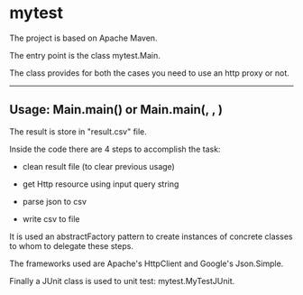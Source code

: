 mytest
======

The project is based on Apache Maven.

The entry point is the class mytest.Main.

The class provides for both the cases you need to use an http proxy or not.

---------------
Usage:
Main.main(<queryString>) 
or 
Main.main(<queryString>, <httpProxyHost>, <httpProxyPort>)
---------------

The result is store in "result.csv" file.

Inside the code there are 4 steps to accomplish the task:

- clean result file (to clear previous usage)

- get Http resource using input query string

- parse json to csv

- write csv to file


It is used an abstractFactory pattern to create instances of concrete classes to whom to delegate these steps.

The frameworks used are Apache's HttpClient and Google's Json.Simple.

Finally a JUnit class is used to unit test:  mytest.MyTestJUnit. 






